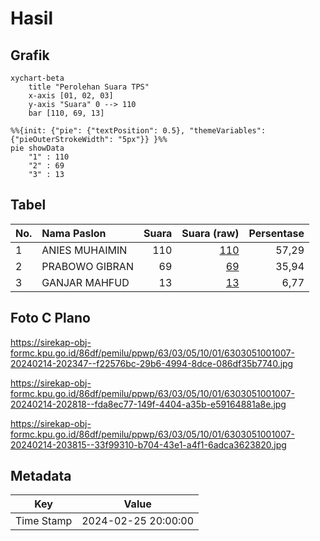 # Hasil

## Grafik

```mermaid
xychart-beta
    title "Perolehan Suara TPS"
    x-axis [01, 02, 03]
    y-axis "Suara" 0 --> 110
    bar [110, 69, 13]
```

```mermaid
%%{init: {"pie": {"textPosition": 0.5}, "themeVariables": {"pieOuterStrokeWidth": "5px"}} }%%
pie showData
    "1" : 110
    "2" : 69
    "3" : 13
```

## Tabel

| No. | Nama Paslon    | Suara | Suara (raw) | Persentase |
|:--- |:-------------- | -----:| -----------:| ----------:|
| 1   | ANIES MUHAIMIN | 110   | [110][p-1]  | 57,29      |
| 2   | PRABOWO GIBRAN | 69    | [69][p-2]   | 35,94      |
| 3   | GANJAR MAHFUD  | 13    | [13][p-3]   | 6,77       |


[p-1]: https://github.com/gigit-pemilu/pemilu-2024/blob/main/pilpres/hitung-suara/sub/63-kalimantan-selatan/sub/03-banjar/sub/05-martapura/sub/1001-keraton/sub/007-tps/sub/paslon-1.txt
[p-2]: https://github.com/gigit-pemilu/pemilu-2024/blob/main/pilpres/hitung-suara/sub/63-kalimantan-selatan/sub/03-banjar/sub/05-martapura/sub/1001-keraton/sub/007-tps/sub/paslon-2.txt
[p-3]: https://github.com/gigit-pemilu/pemilu-2024/blob/main/pilpres/hitung-suara/sub/63-kalimantan-selatan/sub/03-banjar/sub/05-martapura/sub/1001-keraton/sub/007-tps/sub/paslon-3.txt

## Foto C Plano

https://sirekap-obj-formc.kpu.go.id/86df/pemilu/ppwp/63/03/05/10/01/6303051001007-20240214-202347--f22576bc-29b6-4994-8dce-086df35b7740.jpg

https://sirekap-obj-formc.kpu.go.id/86df/pemilu/ppwp/63/03/05/10/01/6303051001007-20240214-202818--fda8ec77-149f-4404-a35b-e59164881a8e.jpg

https://sirekap-obj-formc.kpu.go.id/86df/pemilu/ppwp/63/03/05/10/01/6303051001007-20240214-203815--33f99310-b704-43e1-a4f1-6adca3623820.jpg


## Metadata

| Key        | Value               |
| ---------- | ------------------- |
| Time Stamp | 2024-02-25 20:00:00 |



